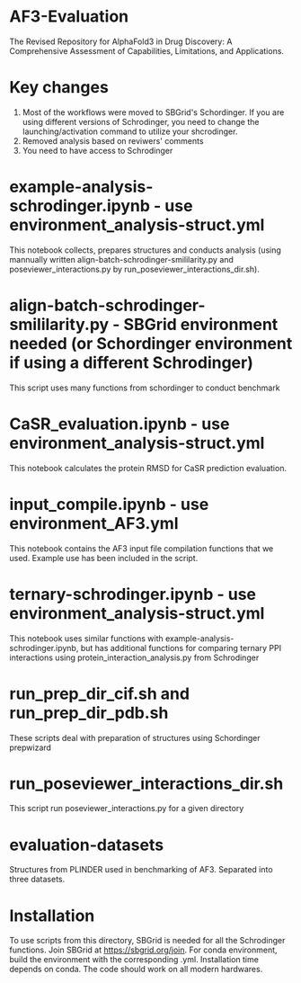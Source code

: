 # AF3-Evaluation
The Revised Repository for AlphaFold3 in Drug Discovery: A Comprehensive Assessment of Capabilities, Limitations, and Applications.

# Key changes
1. Most of the workflows were moved to SBGrid's Schordinger. If you are using different versions of Schrodinger, you need to change the launching/activation command to utilize your shcrodinger. 
2. Removed analysis based on reviwers' comments 
3. You need to have access to Schrodinger


# example-analysis-schrodinger.ipynb - use environment_analysis-struct.yml
This notebook collects, prepares structures and conducts analysis (using mannually written align-batch-schrodinger-smililarity.py and poseviewer_interactions.py by run_poseviewer_interactions_dir.sh).

# align-batch-schrodinger-smililarity.py - SBGrid environment needed (or Schordinger environment if using a different Schrodinger)
This script uses many functions from schordinger to conduct benchmark

# CaSR_evaluation.ipynb - use environment_analysis-struct.yml
This notebook calculates the protein RMSD for CaSR prediction evaluation.

# input_compile.ipynb - use environment_AF3.yml
This notebook contains the AF3 input file compilation functions that we used. Example use has been included in the script.

# ternary-schrodinger.ipynb - use environment_analysis-struct.yml
This notebook uses similar functions with example-analysis-schrodinger.ipynb, but has additional functions for comparing ternary PPI interactions using protein_interaction_analysis.py from Schrodinger

# run_prep_dir_cif.sh and run_prep_dir_pdb.sh
These scripts deal with preparation of structures using Schordinger prepwizard

# run_poseviewer_interactions_dir.sh
This script run poseviewer_interactions.py for a given directory

# evaluation-datasets
Structures from PLINDER used in benchmarking of AF3. Separated into three datasets.

# Installation
To use scripts from this directory, SBGrid is needed for all the Schrodinger functions. Join SBGrid at https://sbgrid.org/join. For conda environment, build the environment with the corresponding .yml. Installation time depends on conda. The code should work on all modern hardwares.  